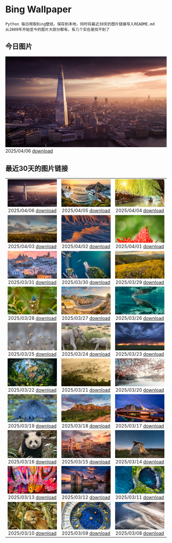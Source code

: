 # Bing Wallpaper

```
Python 每日爬取Bing壁纸，保存到本地，同时将最近30天的图片链接写入README.md
从2009年开始至今的图片大部分都有，有几个实在是找不到了
```



## 今日图片


![](./images/2025/04/06/ShardLondon2025_ZH-CN0722863055_1920x1080_2025-04-06.jpg)2025/04/06 [download](./images/2025/04/06/ShardLondon2025_ZH-CN0722863055_1920x1080_2025-04-06.jpg)

## 最近30天的图片链接


|      |      |      |
| :----: | :----: | :----: |
|![](./images/2025/04/06/ShardLondon2025_ZH-CN0722863055_1920x1080_2025-04-06.jpg)2025/04/06 [download](./images/2025/04/06/ShardLondon2025_ZH-CN0722863055_1920x1080_2025-04-06.jpg)|![](./images/2025/04/05/GaztelugatxeSunset_ZH-CN0553703567_1920x1080_2025-04-05.jpg)2025/04/05 [download](./images/2025/04/05/GaztelugatxeSunset_ZH-CN0553703567_1920x1080_2025-04-05.jpg)|![](./images/2025/04/04/QingMingY25_ZH-CN9818431198_1920x1080_2025-04-04.jpg)2025/04/04 [download](./images/2025/04/04/QingMingY25_ZH-CN9818431198_1920x1080_2025-04-04.jpg)|
|![](./images/2025/04/03/SaguaroRainbow_ZH-CN0139056375_1920x1080_2025-04-03.jpg)2025/04/03 [download](./images/2025/04/03/SaguaroRainbow_ZH-CN0139056375_1920x1080_2025-04-03.jpg)|![](./images/2025/04/02/UtahBadlands_ZH-CN9174002963_1920x1080_2025-04-02.jpg)2025/04/02 [download](./images/2025/04/02/UtahBadlands_ZH-CN9174002963_1920x1080_2025-04-02.jpg)|![](./images/2025/04/01/TicanFrog_ZH-CN8949758487_1920x1080_2025-04-01.jpg)2025/04/01 [download](./images/2025/04/01/TicanFrog_ZH-CN8949758487_1920x1080_2025-04-01.jpg)|
|![](./images/2025/03/31/ItalyOstuni_ZH-CN8306220080_1920x1080_2025-03-31.jpg)2025/03/31 [download](./images/2025/03/31/ItalyOstuni_ZH-CN8306220080_1920x1080_2025-03-31.jpg)|![](./images/2025/03/30/SydneyHarbour_ZH-CN8119451632_1920x1080_2025-03-30.jpg)2025/03/30 [download](./images/2025/03/30/SydneyHarbour_ZH-CN8119451632_1920x1080_2025-03-30.jpg)|![](./images/2025/03/29/CarrizoBloom_ZH-CN7967467357_1920x1080_2025-03-29.jpg)2025/03/29 [download](./images/2025/03/29/CarrizoBloom_ZH-CN7967467357_1920x1080_2025-03-29.jpg)|
|![](./images/2025/03/28/NestingMonarch_ZH-CN7848166951_1920x1080_2025-03-28.jpg)2025/03/28 [download](./images/2025/03/28/NestingMonarch_ZH-CN7848166951_1920x1080_2025-03-28.jpg)|![](./images/2025/03/27/OdeonAthens_ZH-CN6085881625_1920x1080_2025-03-27.jpg)2025/03/27 [download](./images/2025/03/27/OdeonAthens_ZH-CN6085881625_1920x1080_2025-03-27.jpg)|![](./images/2025/03/26/CrystalManatee_ZH-CN7547286414_1920x1080_2025-03-26.jpg)2025/03/26 [download](./images/2025/03/26/CrystalManatee_ZH-CN7547286414_1920x1080_2025-03-26.jpg)|
|![](./images/2025/03/25/GoldfinchSunflower_ZH-CN7276848190_1920x1080_2025-03-25.jpg)2025/03/25 [download](./images/2025/03/25/GoldfinchSunflower_ZH-CN7276848190_1920x1080_2025-03-25.jpg)|![](./images/2025/03/24/ElephantGrass_ZH-CN7110191053_1920x1080_2025-03-24.jpg)2025/03/24 [download](./images/2025/03/24/ElephantGrass_ZH-CN7110191053_1920x1080_2025-03-24.jpg)|![](./images/2025/03/23/NebraskaStorm_ZH-CN6944682381_1920x1080_2025-03-23.jpg)2025/03/23 [download](./images/2025/03/23/NebraskaStorm_ZH-CN6944682381_1920x1080_2025-03-23.jpg)|
|![](./images/2025/03/22/CenoteLilies_ZH-CN5915682591_1920x1080_2025-03-22.jpg)2025/03/22 [download](./images/2025/03/22/CenoteLilies_ZH-CN5915682591_1920x1080_2025-03-22.jpg)|![](./images/2025/03/21/DanumValley_ZH-CN5786482012_1920x1080_2025-03-21.jpg)2025/03/21 [download](./images/2025/03/21/DanumValley_ZH-CN5786482012_1920x1080_2025-03-21.jpg)|![](./images/2025/03/20/SpringequinoxY25_ZH-CN1635828827_1920x1080_2025-03-20.jpg)2025/03/20 [download](./images/2025/03/20/SpringequinoxY25_ZH-CN1635828827_1920x1080_2025-03-20.jpg)|
|![](./images/2025/03/19/BlackHeron_ZH-CN6764711050_1920x1080_2025-03-19.jpg)2025/03/19 [download](./images/2025/03/19/BlackHeron_ZH-CN6764711050_1920x1080_2025-03-19.jpg)|![](./images/2025/03/18/SedonaSpring_ZH-CN6305197600_1920x1080_2025-03-18.jpg)2025/03/18 [download](./images/2025/03/18/SedonaSpring_ZH-CN6305197600_1920x1080_2025-03-18.jpg)|![](./images/2025/03/17/BeckettBridge_ZH-CN6206942429_1920x1080_2025-03-17.jpg)2025/03/17 [download](./images/2025/03/17/BeckettBridge_ZH-CN6206942429_1920x1080_2025-03-17.jpg)|
|![](./images/2025/03/16/PandaSnow_ZH-CN5981854301_1920x1080_2025-03-16.jpg)2025/03/16 [download](./images/2025/03/16/PandaSnow_ZH-CN5981854301_1920x1080_2025-03-16.jpg)|![](./images/2025/03/15/ForumRomanum_ZH-CN5873120178_1920x1080_2025-03-15.jpg)2025/03/15 [download](./images/2025/03/15/ForumRomanum_ZH-CN5873120178_1920x1080_2025-03-15.jpg)|![](./images/2025/03/14/BasqueDolmen_ZH-CN2364777801_1920x1080_2025-03-14.jpg)2025/03/14 [download](./images/2025/03/14/BasqueDolmen_ZH-CN2364777801_1920x1080_2025-03-14.jpg)|
|![](./images/2025/03/13/HoliColors_ZH-CN2177185823_1920x1080_2025-03-13.jpg)2025/03/13 [download](./images/2025/03/13/HoliColors_ZH-CN2177185823_1920x1080_2025-03-13.jpg)|![](./images/2025/03/12/ChateauLoire_ZH-CN5040147638_1920x1080_2025-03-12.jpg)2025/03/12 [download](./images/2025/03/12/ChateauLoire_ZH-CN5040147638_1920x1080_2025-03-12.jpg)|![](./images/2025/03/11/NusaPenida_ZH-CN4934656933_1920x1080_2025-03-11.jpg)2025/03/11 [download](./images/2025/03/11/NusaPenida_ZH-CN4934656933_1920x1080_2025-03-11.jpg)|
|![](./images/2025/03/10/NappingLion_ZH-CN1214312983_1920x1080_2025-03-10.jpg)2025/03/10 [download](./images/2025/03/10/NappingLion_ZH-CN1214312983_1920x1080_2025-03-10.jpg)|![](./images/2025/03/09/ItalyClock_ZH-CN0846995743_1920x1080_2025-03-09.jpg)2025/03/09 [download](./images/2025/03/09/ItalyClock_ZH-CN0846995743_1920x1080_2025-03-09.jpg)|![](./images/2025/03/08/WaddenSeaBiosphereReserve_ZH-CN9012125146_1920x1080_2025-03-08.jpg)2025/03/08 [download](./images/2025/03/08/WaddenSeaBiosphereReserve_ZH-CN9012125146_1920x1080_2025-03-08.jpg)|



